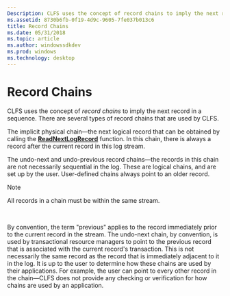 ```yaml
---
Description: CLFS uses the concept of record chains to imply the next record in a sequence. There are several types of record chains that are used by CLFS.
ms.assetid: 8730b6fb-0f19-4d9c-9605-7fe037b013c6
title: Record Chains
ms.date: 05/31/2018
ms.topic: article
ms.author: windowssdkdev
ms.prod: windows
ms.technology: desktop
---
```


# Record Chains

CLFS uses the concept of *record chains* to imply the next record in a sequence. There are several types of record chains that are used by CLFS.

The implicit physical chain—the next logical record that can be obtained by calling the [**ReadNextLogRecord**](/windows/win32/Clfsw32/nf-clfsw32-readnextlogrecord?branch=master) function. In this chain, there is always a record after the current record in this log stream.

The undo-next and undo-previous record chains—the records in this chain are not necessarily sequential in the log. These are logical chains, and are set up by the user. User-defined chains always point to an older record.

> [!Note]  
> All records in a chain must be within the same stream.

 

By convention, the term "previous" applies to the record immediately prior to the current record in the stream. The undo-next chain, by convention, is used by transactional resource managers to point to the previous record that is associated with the current record's transaction. This is not necessarily the same record as the record that is immediately adjacent to it in the log. It is up to the user to determine how these chains are used by their applications. For example, the user can point to every other record in the chain—CLFS does not provide any checking or verification for how chains are used by an application.

 

 



